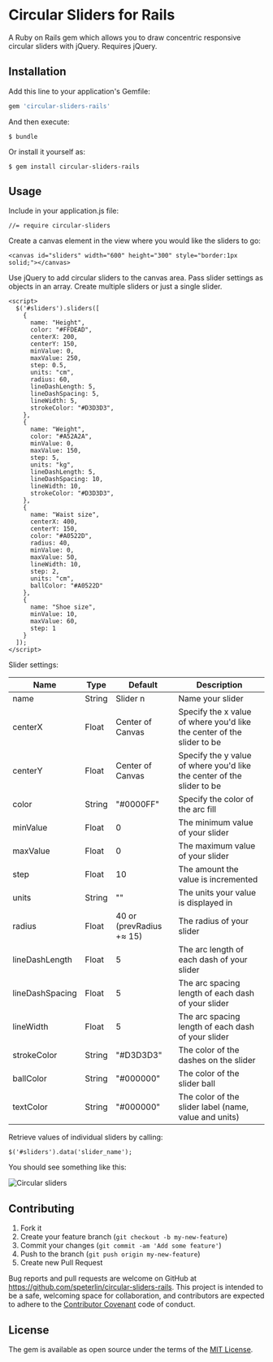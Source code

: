 # Circular Sliders for Rails

A Ruby on Rails gem which allows you to draw concentric responsive circular sliders with jQuery. Requires jQuery.

## Installation

Add this line to your application's Gemfile:

```ruby
gem 'circular-sliders-rails'
```

And then execute:

    $ bundle

Or install it yourself as:

    $ gem install circular-sliders-rails

## Usage

Include in your application.js file:

    //= require circular-sliders

Create a canvas element in the view where you would like the sliders to go:

    <canvas id="sliders" width="600" height="300" style="border:1px solid;"></canvas>

Use jQuery to add circular sliders to the canvas area. Pass slider settings as objects in an array. Create multiple sliders or just a single slider.

    <script>
      $('#sliders').sliders([
        {
          name: "Height",
          color: "#FFDEAD",
          centerX: 200,
          centerY: 150,
          minValue: 0,
          maxValue: 250,
          step: 0.5,
          units: "cm",
          radius: 60,
          lineDashLength: 5,
          lineDashSpacing: 5,
          lineWidth: 5,
          strokeColor: "#D3D3D3",
        },
        {
          name: "Weight",
          color: "#A52A2A",
          minValue: 0,
          maxValue: 150,
          step: 5,
          units: "kg",
          lineDashLength: 5,
          lineDashSpacing: 10,
          lineWidth: 10,
          strokeColor: "#D3D3D3",
        },
        {
          name: "Waist size",
          centerX: 400,
          centerY: 150,
          color: "#A0522D",
          radius: 40,
          minValue: 0,
          maxValue: 50,
          lineWidth: 10,
          step: 2,
          units: "cm",
          ballColor: "#A0522D"
        },
        {
          name: "Shoe size",
          minValue: 10,
          maxValue: 60,
          step: 1
        }
      ]);
    </script>

Slider settings:

| Name            | Type   | Default                  | Description                                                            |
| --------------- | ------ | ------------------------ | ---------------------------------------------------------------------- |
| name            | String | Slider n                 | Name your slider                                                       |
| centerX         | Float  | Center of Canvas         | Specify the x value of where you'd like the center of the slider to be |
| centerY         | Float  | Center of Canvas         | Specify the y value of where you'd like the center of the slider to be |
| color           | String | "#0000FF"                | Specify the color of the arc fill                                      |
| minValue        | Float  | 0                        | The minimum value of your slider                                       |
| maxValue        | Float  | 0                        | The maximum value of your slider                                       |
| step            | Float  | 10                       | The amount the value is incremented                                    |
| units           | String | ""                       | The units your value is displayed in                                   |
| radius          | Float  | 40 or (prevRadius +≈ 15) | The radius of your slider                                              |
| lineDashLength  | Float  | 5                        | The arc length of each dash of your slider                             |
| lineDashSpacing | Float  | 5                        | The arc spacing length of each dash of your slider                     |
| lineWidth       | Float  | 5                        | The arc spacing length of each dash of your slider                     |
| strokeColor     | String | "#D3D3D3"                | The color of the dashes on the slider                                  |
| ballColor       | String | "#000000"                | The color of the slider ball                                           |
| textColor       | String | "#000000"                | The color of the slider label (name, value and units)                  |

Retrieve values of individual sliders by calling:

    $('#sliders').data('slider_name');

You should see something like this:

![Circular sliders](/images/circular-sliders-rails.png)

<!-- ## Development -->

<!-- To install this gem onto your local machine, run `bundle exec rake install`. To release a new version, update the version number in `version.rb`, and then run `bundle exec rake release`, which will create a git tag for the version, push git commits and tags, and push the `.gem` file to [rubygems.org](https://rubygems.org). -->


## Contributing

  1. Fork it
  1. Create your feature branch (`git checkout -b my-new-feature`)
  1. Commit your changes (`git commit -am 'Add some feature'`)
  1. Push to the branch (`git push origin my-new-feature`)
  1. Create new Pull Request

Bug reports and pull requests are welcome on GitHub at https://github.com/speterlin/circular-sliders-rails. This project is intended to be a safe, welcoming space for collaboration, and contributors are expected to adhere to the [Contributor Covenant](http://contributor-covenant.org) code of conduct.


## License

The gem is available as open source under the terms of the [MIT License](http://opensource.org/licenses/MIT).
